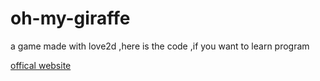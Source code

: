 # oh-my-giraffe
a game made with love2d ,here is the code ,if you want to learn program

[offical website](http://www.ohmygiraffe.com/)